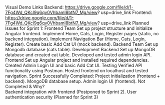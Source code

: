 Visual Demo Links
 Backend: https://drive.google.com/file/d/1-7Fg4Wd_QKcl9q6qv0VhbamI8btN7_Mg/view?
 usp=drive_link
 Frontend: https://drive.google.com/file/d/1-7Fg4Wd_QKcl9q6qv0VhbamI8btN7_Mg/view?
 usp=drive_link
 Planned Issues for Sprint 1:
 Frontend Team
 Set up project structure and initialize Angular frontend.
 Implement Home, Cats, Login, Register pages (static, no backend integration).
 Implement Navigation Bar (Home, Cats, Login, Register).
 Create basic Add Cat UI (mock backend).
 Backend Team
 Set up Mongodb database (cats table).
 Development
 Backend
 Set up MongoDB database and created cat table.
 Developed and tested admin login API.
 Frontend
 Set up Angular project and installed required dependencies.
 Created Admin Login UI and basic Add Cat UI.
 Testing
 Verified API functionality using Postman.
 Hosted frontend on localhost and tested navigation.
 Sprint 
Successfully Completed:
 Project initialization (frontend + backend).
 MongoDB database setup.
 Admin login UI (frontend).
 Not Completed & Why?  
Backend integration with frontend (Postponed to Sprint 2).
 User authentication security (Planned for Sprint 3)
